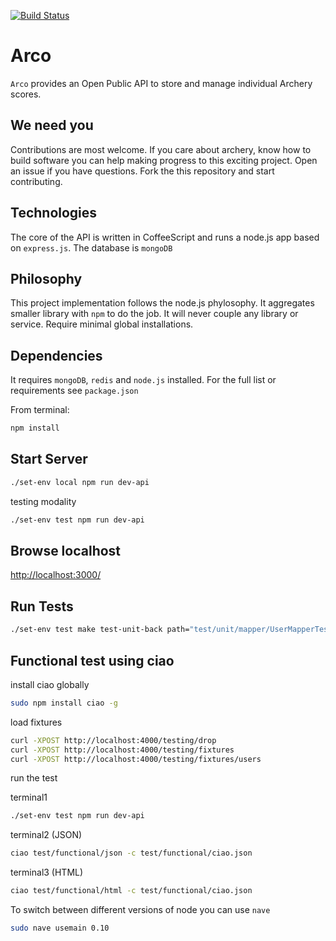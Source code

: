 [![Build Status](https://travis-ci.org/fabriziomoscon/arco.png?branch=master)](https://travis-ci.org/fabriziomoscon/arco)

Arco
====

`Arco` provides an Open Public API to store and manage individual Archery scores.


We need you
-----------

Contributions are most welcome. If you care about archery, know how to build software you can help making progress to this exciting project. Open an issue if you have questions. Fork the this repository and start contributing.


Technologies
------------
The core of the API is written in CoffeeScript and runs a node.js app based on `express.js`. The database is `mongoDB`


Philosophy
----------
This project implementation follows the node.js phylosophy. It aggregates smaller library with `npm` to do the job. It will never couple any library or service. Require minimal global installations.

Dependencies
------------

It requires `mongoDB`, `redis` and `node.js` installed. For the full list or requirements see `package.json`

From terminal:

```bash
npm install
```

Start Server
------------

```bash
./set-env local npm run dev-api
```

testing modality
```bash
./set-env test npm run dev-api
```


Browse localhost
-------------

[http://localhost:3000/](http://localhost:3000/)


Run Tests
---------

```bash
./set-env test make test-unit-back path="test/unit/mapper/UserMapperTest.coffee"
```

Functional test using ciao
--------------------------

install ciao globally
```bash
sudo npm install ciao -g
```

load fixtures
```bash
curl -XPOST http://localhost:4000/testing/drop
curl -XPOST http://localhost:4000/testing/fixtures
curl -XPOST http://localhost:4000/testing/fixtures/users
```

run the test

terminal1
```bash
./set-env test npm run dev-api
```

terminal2 (JSON)
```bash
ciao test/functional/json -c test/functional/ciao.json
```

terminal3 (HTML)
```bash
ciao test/functional/html -c test/functional/ciao.json
```

To switch between different versions of node you can use `nave`
```bash
sudo nave usemain 0.10
```
